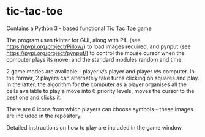 # tic-tac-toe
Contains a Python 3 - based functional Tic Tac Toe game

The program uses tkinter for GUI, along with PIL (see https://pypi.org/project/Pillow/) to load images required, and pynput (see https://pypi.org/project/pynput/) to control the mouse cursor when the computer plays its move; and the standard modules random and time.

2 game modes are available - player v/s player and player v/s computer. In the former, 2 players can alternately take turns clicking on squares and play. In the latter, the algorithm for the computer as a player organises all the cells available to play a move into 6 priority levels, moves the cursor to the best one and clicks it. 

There are 6 icons from which players can choose symbols - these images are included in the repository.

Detailed instructions on how to play are included in the game window.
